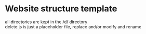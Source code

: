 Website structure template
==========================

all directories are kept in the /d/ directory<br>
delete.js is just a placeholder file, replace and/or modify and rename
